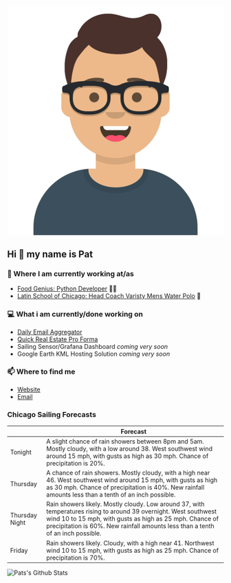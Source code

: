 [![Social banner for p-j-falconer](https://raw.githubusercontent.com/P-J-FALCONER/P-J-FALCONER/master/assets/avataaars.svg)](https://patfalconer.com/)
## Hi :wave: my name is Pat

### 💼 Where I am currently working at/as
- [Food Genius: Python Developer](https://getfoodgenius.com/) 🍔🐍
- [Latin School of Chicago: Head Coach Varisty Mens Water Polo](https://www.latinschool.org/) 🤽


### 💻 What i am currently/done working on
 - [Daily Email Aggregator](https://github.com/P-J-FALCONER/dott_daily_mail)
 - [Quick Real Estate Pro Forma](https://github.com/P-J-FALCONER/henry)
 - Sailing Sensor/Grafana Dashboard *coming very soon*
 - Google Earth KML Hosting Solution *coming very soon*

### 📫 Where to find me
 - [Website](https://patfalconer.com/)
 - [Email](mailto:patrick.j.falconer@gmail.com)


### Chicago Sailing Forecasts
|   | Forecast  |
|---|---|
| Tonight | A slight chance of rain showers between 8pm and 5am. Mostly cloudy, with a low around 38. West southwest wind around 15 mph, with gusts as high as 30 mph. Chance of precipitation is 20%. |
| Thursday | A chance of rain showers. Mostly cloudy, with a high near 46. West southwest wind around 15 mph, with gusts as high as 30 mph. Chance of precipitation is 40%. New rainfall amounts less than a tenth of an inch possible. |
| Thursday Night | Rain showers likely. Mostly cloudy. Low around 37, with temperatures rising to around 39 overnight. West southwest wind 10 to 15 mph, with gusts as high as 25 mph. Chance of precipitation is 60%. New rainfall amounts less than a tenth of an inch possible. |
| Friday | Rain showers likely. Cloudy, with a high near 41. Northwest wind 10 to 15 mph, with gusts as high as 25 mph. Chance of precipitation is 70%. |

![Pats's Github Stats](https://github-readme-stats.vercel.app/api?username=p-j-falconer&show_icons=true&theme=radical)
